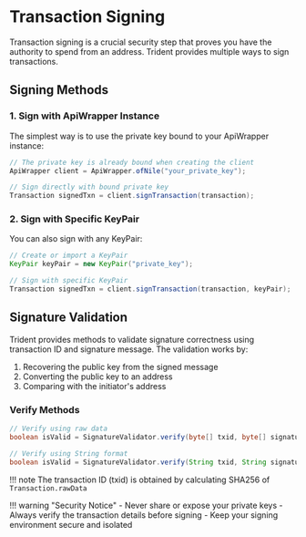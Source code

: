 # Transaction Signing

Transaction signing is a crucial security step that proves you have the authority to spend from an address. Trident provides multiple ways to sign transactions.

## Signing Methods

### 1. Sign with ApiWrapper Instance

The simplest way is to use the private key bound to your ApiWrapper instance:

```java
// The private key is already bound when creating the client
ApiWrapper client = ApiWrapper.ofNile("your_private_key");

// Sign directly with bound private key
Transaction signedTxn = client.signTransaction(transaction);
```

### 2. Sign with Specific KeyPair

You can also sign with any KeyPair:

```java
// Create or import a KeyPair
KeyPair keyPair = new KeyPair("private_key");

// Sign with specific KeyPair
Transaction signedTxn = client.signTransaction(transaction, keyPair);
```

## Signature Validation

Trident provides methods to validate signature correctness using transaction ID and signature message. The validation works by:

1. Recovering the public key from the signed message
2. Converting the public key to an address
3. Comparing with the initiator's address

### Verify Methods

```java
// Verify using raw data
boolean isValid = SignatureValidator.verify(byte[] txid, byte[] signature, byte[] ownerAddress);

// Verify using String format
boolean isValid = SignatureValidator.verify(String txid, String signature, String ownerAddress);
```

!!! note
    The transaction ID (txid) is obtained by calculating SHA256 of `Transaction.rawData`

!!! warning "Security Notice"
    - Never share or expose your private keys
    - Always verify the transaction details before signing
    - Keep your signing environment secure and isolated
